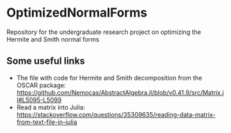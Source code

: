 # OptimizedNormalForms
Repository for the undergraduate research project on optimizing the Hermite and Smith normal forms

## Some useful links

- The file with code for Hermite and Smith decomposition from the OSCAR package: https://github.com/Nemocas/AbstractAlgebra.jl/blob/v0.41.9/src/Matrix.jl#L5095-L5099
- Read a matrix into Julia: https://stackoverflow.com/questions/35309635/reading-data-matrix-from-text-file-in-julia
